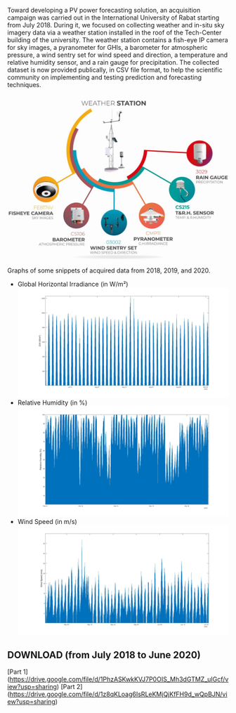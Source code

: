 Toward developing a PV power forecasting solution, an acquisition campaign was carried out in the International University of Rabat starting from July 2018. During it, we focused on collecting weather and in-situ sky imagery data via a weather station installed in the roof of the Tech-Center building of the university. 
The weather station contains a fish-eye IP camera for sky images, a pyranometer for GHIs, a barometer for atmospheric pressure, a wind sentry set for wind speed and direction, a temperature and relative humidity sensor, and a rain gauge for precipitation.
The collected dataset is now provided publically, in CSV file format, to help the scientific community on implementing and testing prediction and forecasting techniques.

![Weather station and components](/WeatherStation.jpg)

Graphs of some snippets of acquired data from 2018, 2019, and 2020. 
* Global Horizontal Irradiance (in W/m²)
![Global Horizontal Irradiance (in W/m²)](/GHI_2018.jpg)
* Relative Humidity (in %)
![Relative Humidity (in %)](/RH_2019.jpg)
* Wind Speed (in m/s)
![Wind Speed (in m/s)](/WS_2020.jpg)

## DOWNLOAD (from July 2018 to June 2020)
[Part 1] (https://drive.google.com/file/d/1PhzASKwkKVJ7P0OIS_Mh3dGTMZ_uIGcf/view?usp=sharing)
[Part 2] (https://drive.google.com/file/d/1z8qKLoag6IsRLeKMjQjKfFH9d_wQpBJN/view?usp=sharing)
